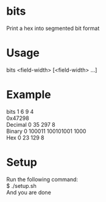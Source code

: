 # bits
Print a hex into segmented bit format

# Usage
bits \<field-width\> [\<field-width\> ...]

# Example
bits 1 6 9 4  
0x47298  
Decimal 0     35       297    8  
Binary  0 100011 100101001 1000  
Hex     0     23       129    8

# Setup
Run the following command:  
$ ./setup.sh  
And you are done
